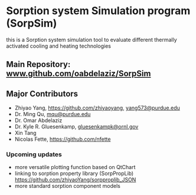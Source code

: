 # Sorption system Simulation program (SorpSim)
this is a Sorption system simulation tool to evaluate different thermally activated cooling and heating technologies

## Main Repository: www.github.com/oabdelaziz/SorpSim

## Major Contributors
* Zhiyao Yang, https://github.com/zhiyaoyang, yang573@purdue.edu
* Dr. Ming Qu, mqu@purdue.edu
* Dr. Omar Abdelaziz
* Dr. Kyle R. Gluesenkamp, gluesenkampk@ornl.gov
* Xin Tang
* Nicolas Fette, https://github.com/nfette

### Upcoming updates
* more versatile plotting function based on QtChart
* linking to sorption property library (SorpPropLib) https://github.com/zhiyaoYang/sorpproplib_JSON
* more standard sorption component models
